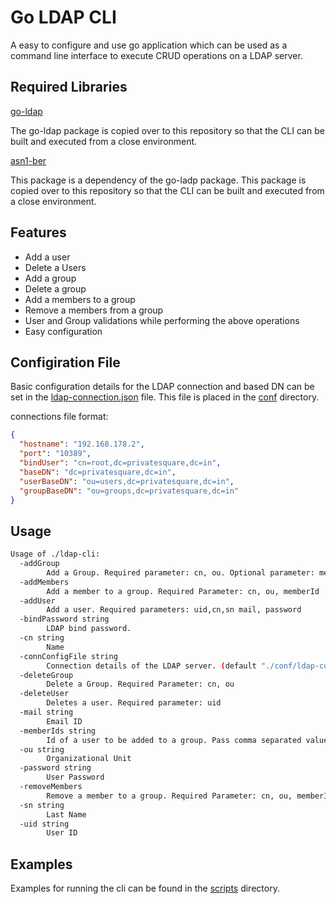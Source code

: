 # Go LDAP CLI

A easy to configure and use go application which can be used as a command line interface to execute CRUD operations on a LDAP server.

## Required Libraries

[go-ldap](https://github.com/go-ldap/ldap)

The go-ldap package is copied over to this repository so that the CLI can be built and executed from a close environment.

[asn1-ber](https://github.com/go-asn1-ber/asn1-ber/tree/v1.2)

This package is a dependency of the go-ladp package. This package is copied over to this repository so that the CLI can be built and executed from a close environment.

## Features

* Add a user
* Delete a Users
* Add a group
* Delete a group
* Add a members to a group
* Remove a members from a group
* User and Group validations while performing the above operations
* Easy configuration

## Configiration File

Basic configuration details for the LDAP connection and based DN can be set in the [ldap-connection.json](./src/com/privatesquare/go/ldap-cli/conf/ldap-connection.json) file. This file is placed in the [conf](./src/com/privatesquare/go/ldap-cli/conf) directory.

connections file format:

```json
{
  "hostname": "192.168.178.2",
  "port": "10389",
  "bindUser": "cn=root,dc=privatesquare,dc=in",
  "baseDN": "dc=privatesquare,dc=in",
  "userBaseDN": "ou=users,dc=privatesquare,dc=in",
  "groupBaseDN": "ou=groups,dc=privatesquare,dc=in"
}
```

## Usage

```bash
Usage of ./ldap-cli:
  -addGroup
    	Add a Group. Required parameter: cn, ou. Optional parameter: memberId
  -addMembers
    	Add a member to a group. Required Parameter: cn, ou, memberId
  -addUser
    	Add a user. Required parameters: uid,cn,sn mail, password
  -bindPassword string
    	LDAP bind password.
  -cn string
    	Name
  -connConfigFile string
    	Connection details of the LDAP server. (default "./conf/ldap-connection.json")
  -deleteGroup
    	Delete a Group. Required Parameter: cn, ou
  -deleteUser
    	Deletes a user. Required parameter: uid
  -mail string
    	Email ID
  -memberIds string
    	Id of a user to be added to a group. Pass comma separated values if you wish to add more than one member
  -ou string
    	Organizational Unit
  -password string
    	User Password
  -removeMembers
    	Remove a member to a group. Required Parameter: cn, ou, memberId
  -sn string
    	Last Name
  -uid string
    	User ID
```

## Examples

Examples for running the cli can be found in the [scripts](./scripts) directory.
